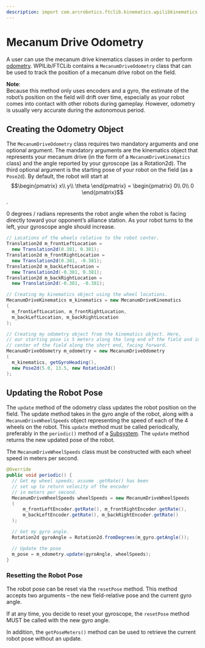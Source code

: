 ```yaml
---
description: import com.arcrobotics.ftclib.kinematics.wpilibkinematics.MecanumDriveOdometry
---
```


# Mecanum Drive Odometry

A user can use the mecanum drive kinematics classes in order to perform [odometry](./#what-is-odometry). WPILib/FTCLib contains a `MecanumDriveOdometry` class that can be used to track the position of a mecanum drive robot on the field.

**Note**:  
Because this method only uses encoders and a gyro, the estimate of the robot’s position on the field will drift over time, especially as your robot comes into contact with other robots during gameplay. However, odometry is usually very accurate during the autonomous period.

## Creating the Odometry Object

The `MecanumDriveOdometry` class requires two mandatory arguments and one optional argument. The mandatory arguments are the kinematics object that represents your mecanum drive \(in the form of a `MecanumDriveKinematics` class\) and the angle reported by your gyroscope \(as a Rotation2d\). The third optional argument is the starting pose of your robot on the field \(as a `Pose2d`\). By default, the robot will start at $$\begin{pmatrix} x\\ y\\ \theta \end{pmatrix} = \begin{pmatrix} 0\\ 0\\ 0 \end{pmatrix}$$ .

0 degrees / radians represents the robot angle when the robot is facing directly toward your opponent’s alliance station. As your robot turns to the left, your gyroscope angle should increase.

```java
// Locations of the wheels relative to the robot center.
Translation2d m_frontLeftLocation =
  new Translation2d(0.381, 0.381);
Translation2d m_frontRightLocation =
  new Translation2d(0.381, -0.381);
Translation2d m_backLeftLocation =
  new Translation2d(-0.381, 0.381);
Translation2d m_backRightLocation =
  new Translation2d(-0.381, -0.381);

// Creating my kinematics object using the wheel locations.
MecanumDriveKinematics m_kinematics = new MecanumDriveKinematics
(
  m_frontLeftLocation, m_frontRightLocation,
  m_backLeftLocation, m_backRightLocation
);

// Creating my odometry object from the kinematics object. Here,
// our starting pose is 5 meters along the long end of the field and in the
// center of the field along the short end, facing forward.
MecanumDriveOdometry m_odometry = new MecanumDriveOdometry
(
  m_kinematics, getGyroHeading(),
  new Pose2d(5.0, 13.5, new Rotation2d()
);
```

## Updating the Robot Pose

The `update` method of the odometry class updates the robot position on the field. The update method takes in the gyro angle of the robot, along with a `MecanumDriveWheelSpeeds` object representing the speed of each of the 4 wheels on the robot. This `update` method must be called periodically, preferably in the `periodic()` method of a [Subsystem](../../command-base/command-system/subsystems.md). The `update` method returns the new updated pose of the robot.

The `MecanumDriveWheelSpeeds` class must be constructed with each wheel speed in meters per second.

```java
@Override
public void periodic() {
  // Get my wheel speeds; assume .getRate() has been
  // set up to return velocity of the encoder
  // in meters per second.
  MecanumDriveWheelSpeeds wheelSpeeds = new MecanumDriveWheelSpeeds
  (
      m_frontLeftEncoder.getRate(), m_frontRightEncoder.getRate(),
      m_backLeftEncoder.getRate(), m_backRightEncoder.getRate()
  );

  // Get my gyro angle.
  Rotation2d gyroAngle = Rotation2d.fromDegrees(m_gyro.getAngle());

  // Update the pose
  m_pose = m_odometry.update(gyroAngle, wheelSpeeds);
}
```

### Resetting the Robot Pose

The robot pose can be reset via the `resetPose` method. This method accepts two arguments – the new field-relative pose and the current gyro angle.

If at any time, you decide to reset your gyroscope, the `resetPose` method MUST be called with the new gyro angle.

In addition, the `getPoseMeters()` method can be used to retrieve the current robot pose without an update.

